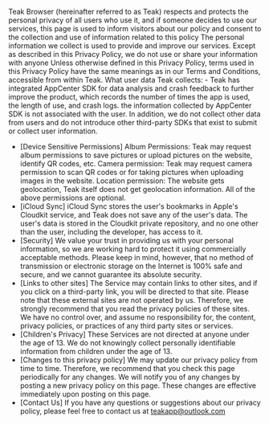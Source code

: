 Teak Browser (hereinafter referred to as Teak) respects and protects the personal privacy of all users who use it, and if someone decides to use our services, this page is used to inform visitors about our policy and consent to the collection and use of information related to this policy The personal information we collect is used to provide and improve our services. Except as described in this Privacy Policy, we do not use or share your information with anyone Unless otherwise defined in this Privacy Policy, terms used in this Privacy Policy have the same meanings as in our Terms and Conditions, accessible from within Teak.
What user data Teak collects: - Teak has integrated AppCenter SDK for data analysis and crash feedback to further improve the product, which records the number of times the app is used, the length of use, and crash logs. the information collected by AppCenter SDK is not associated with the user. In addition, we do not collect other data from users and do not introduce other third-party SDKs that exist to submit or collect user information.
- [Device Sensitive Permissions] Album Permissions: Teak may request album permissions to save pictures or upload pictures on the website, identify QR codes, etc. Camera permission: Teak may request camera permission to scan QR codes or for taking pictures when uploading images in the website. Location permission: The website gets geolocation, Teak itself does not get geolocation information. All of the above permissions are optional.
- [iCloud Sync] iCloud Sync stores the user's bookmarks in Apple's Cloudkit service, and Teak does not save any of the user's data. The user's data is stored in the Cloudkit private repository, and no one other than the user, including the developer, has access to it.
- [Security] We value your trust in providing us with your personal information, so we are working hard to protect it using commercially acceptable methods. Please keep in mind, however, that no method of transmission or electronic storage on the Internet is 100% safe and secure, and we cannot guarantee its absolute security.
- [Links to other sites] The Service may contain links to other sites, and if you click on a third-party link, you will be directed to that site. Please note that these external sites are not operated by us. Therefore, we strongly recommend that you read the privacy policies of these sites. We have no control over, and assume no responsibility for, the content, privacy policies, or practices of any third party sites or services.
- [Children's Privacy] These Services are not directed at anyone under the age of 13. We do not knowingly collect personally identifiable information from children under the age of 13.
- [Changes to this privacy policy] We may update our privacy policy from time to time. Therefore, we recommend that you check this page periodically for any changes. We will notify you of any changes by posting a new privacy policy on this page. These changes are effective immediately upon posting on this page.
- [Contact Us] If you have any questions or suggestions about our privacy policy, please feel free to contact us at teakapp@outlook.com
